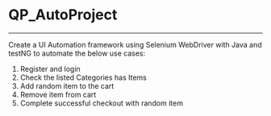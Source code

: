 # QP_AutoProject
-------------------
Create a UI Automation framework using Selenium WebDriver with Java and testNG to automate the below use cases:

1) Register and login
2) Check the listed Categories has Items
3) Add random item to the cart
4) Remove item from cart
5) Complete successful checkout with random item